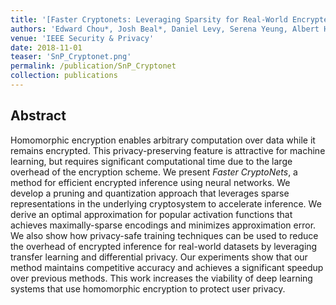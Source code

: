 ```yaml
---
title: '[Faster Cryptonets: Leveraging Sparsity for Real-World Encrypted Inference](https://arxiv.org/abs/1811.09953)'
authors: 'Edward Chou*, Josh Beal*, Daniel Levy, Serena Yeung, Albert Haque, Li Fei-Fei'
venue: 'IEEE Security & Privacy'
date: 2018-11-01
teaser: 'SnP_Cryptonet.png'
permalink: /publication/SnP_Cryptonet
collection: publications
---
```


Abstract
-------
Homomorphic encryption enables arbitrary computation over data while it remains encrypted. This privacy-preserving feature is attractive for machine learning, but requires significant computational time due to the large overhead of the encryption scheme. We present *Faster CryptoNets*, a method for efficient encrypted inference using neural networks. We develop a pruning and quantization approach that leverages sparse representations in the underlying cryptosystem to accelerate inference. We derive an optimal approximation for popular activation functions that achieves maximally-sparse encodings and minimizes approximation error. We also show how privacy-safe training techniques can be used to reduce the overhead of encrypted inference for real-world datasets by leveraging transfer learning and differential privacy. Our experiments show that our method maintains competitive accuracy and achieves a significant speedup over previous methods. This work increases the viability of deep learning systems that use homomorphic encryption to protect user privacy.